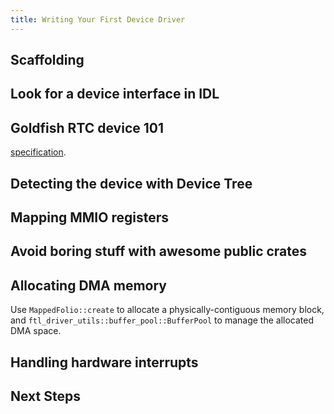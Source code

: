```yaml
---
title: Writing Your First Device Driver
---
```


## Scaffolding

## Look for a device interface in IDL

## Goldfish RTC device 101

[specification](https://android.googlesource.com/platform/external/qemu/+/refs/heads/emu-2.0-release/docs/GOLDFISH-VIRTUAL-HARDWARE.TXT#:~:text=Goldfish%20real%2Dtime%20clock).

## Detecting the device with Device Tree

## Mapping MMIO registers

## Avoid boring stuff with awesome public crates

## Allocating DMA memory

Use `MappedFolio::create` to allocate a physically-contiguous memory block, and  `ftl_driver_utils::buffer_pool::BufferPool` to manage the allocated DMA space.

## Handling hardware interrupts

## Next Steps
